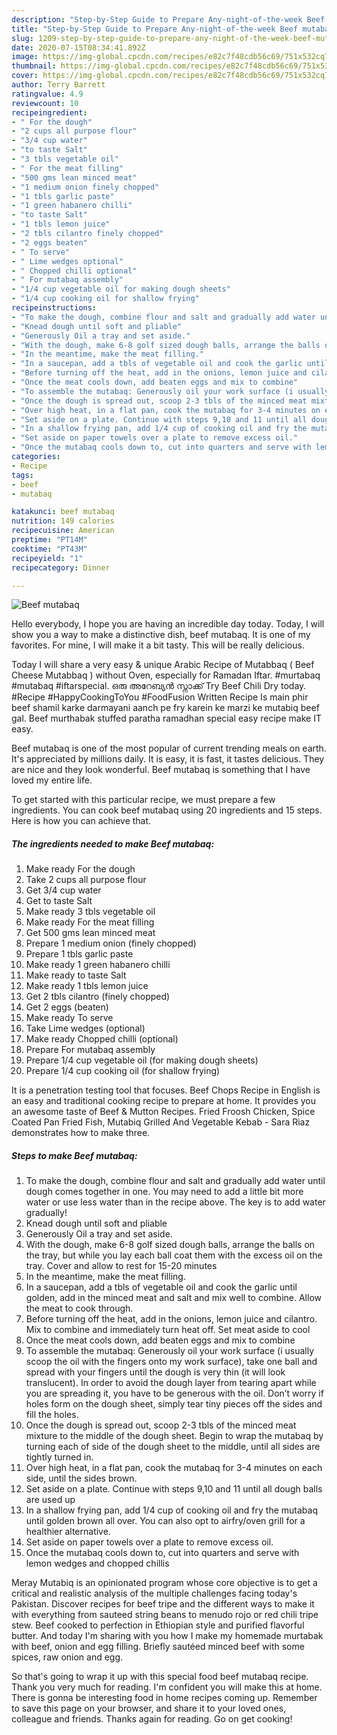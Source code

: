 ```yaml
---
description: "Step-by-Step Guide to Prepare Any-night-of-the-week Beef mutabaq"
title: "Step-by-Step Guide to Prepare Any-night-of-the-week Beef mutabaq"
slug: 1209-step-by-step-guide-to-prepare-any-night-of-the-week-beef-mutabaq
date: 2020-07-15T08:34:41.892Z
image: https://img-global.cpcdn.com/recipes/e82c7f48cdb56c69/751x532cq70/beef-mutabaq-recipe-main-photo.jpg
thumbnail: https://img-global.cpcdn.com/recipes/e82c7f48cdb56c69/751x532cq70/beef-mutabaq-recipe-main-photo.jpg
cover: https://img-global.cpcdn.com/recipes/e82c7f48cdb56c69/751x532cq70/beef-mutabaq-recipe-main-photo.jpg
author: Terry Barrett
ratingvalue: 4.9
reviewcount: 10
recipeingredient:
- " For the dough"
- "2 cups all purpose flour"
- "3/4 cup water"
- "to taste Salt"
- "3 tbls vegetable oil"
- " For the meat filling"
- "500 gms lean minced meat"
- "1 medium onion finely chopped"
- "1 tbls garlic paste"
- "1 green habanero chilli"
- "to taste Salt"
- "1 tbls lemon juice"
- "2 tbls cilantro finely chopped"
- "2 eggs beaten"
- " To serve"
- " Lime wedges optional"
- " Chopped chilli optional"
- " For mutabaq assembly"
- "1/4 cup vegetable oil for making dough sheets"
- "1/4 cup cooking oil for shallow frying"
recipeinstructions:
- "To make the dough, combine flour and salt and gradually add water until dough comes together in one. You may need to add a little bit more water or use less water than in the recipe above. The key is to add water gradually!"
- "Knead dough until soft and pliable"
- "Generously Oil a tray and set aside."
- "With the dough, make 6-8 golf sized dough balls, arrange the balls on the tray, but while you lay each ball coat them with the excess oil on the tray. Cover and allow to rest for 15-20 minutes"
- "In the meantime, make the meat filling."
- "In a saucepan, add a tbls of vegetable oil and cook the garlic until golden, add in the minced meat and salt and mix well to combine. Allow the meat to cook through."
- "Before turning off the heat, add in the onions, lemon juice and cilantro. Mix to combine and immediately turn heat off. Set meat aside to cool"
- "Once the meat cools down, add beaten eggs and mix to combine"
- "To assemble the mutabaq: Generously oil your work surface (i usually scoop the oil with the fingers onto my work surface), take one ball and spread with your fingers until the dough is very thin (it will look translucent). In order to avoid the dough layer from tearing apart while you are spreading it, you have to be generous with the oil. Don’t worry if holes form on the dough sheet, simply tear tiny pieces off the sides and fill the holes."
- "Once the dough is spread out, scoop 2-3 tbls of the minced meat mixture to the middle of the dough sheet. Begin to wrap the mutabaq by turning each of side of the dough sheet to the middle, until all sides are tightly turned in."
- "Over high heat, in a flat pan, cook the mutabaq for 3-4 minutes on each side, until the sides brown."
- "Set aside on a plate. Continue with steps 9,10 and 11 until all dough balls are used up"
- "In a shallow frying pan, add 1/4 cup of cooking oil and fry the mutabaq until golden brown all over. You can also opt to airfry/oven grill for a healthier alternative."
- "Set aside on paper towels over a plate to remove excess oil."
- "Once the mutabaq cools down to, cut into quarters and serve with lemon wedges and chopped chillis"
categories:
- Recipe
tags:
- beef
- mutabaq

katakunci: beef mutabaq 
nutrition: 149 calories
recipecuisine: American
preptime: "PT14M"
cooktime: "PT43M"
recipeyield: "1"
recipecategory: Dinner

---
```



![Beef mutabaq](https://img-global.cpcdn.com/recipes/e82c7f48cdb56c69/751x532cq70/beef-mutabaq-recipe-main-photo.jpg)

Hello everybody, I hope you are having an incredible day today. Today, I will show you a way to make a distinctive dish, beef mutabaq. It is one of my favorites. For mine, I will make it a bit tasty. This will be really delicious.

Today I will share a very easy &amp; unique Arabic Recipe of Mutabbaq ( Beef Cheese Mutabbaq ) without Oven, especially for Ramadan Iftar. #murtabaq #mutabaq #iftarspecial. ഒരു അറേബ്യൻ സ്നാക്ക് Try Beef Chili Dry today. #Recipe #HappyCookingToYou #FoodFusion Written Recipe Is main phir beef shamil karke darmayani aanch pe fry karein ke marzi ke mutabiq beef gal. Beef murthabak stuffed paratha ramadhan special easy recipe make IT easy.

Beef mutabaq is one of the most popular of current trending meals on earth. It's appreciated by millions daily. It is easy, it is fast, it tastes delicious. They are nice and they look wonderful. Beef mutabaq is something that I have loved my entire life.


To get started with this particular recipe, we must prepare a few ingredients. You can cook beef mutabaq using 20 ingredients and 15 steps. Here is how you can achieve that.

<!--inarticleads1-->

##### The ingredients needed to make Beef mutabaq:

1. Make ready  For the dough
1. Take 2 cups all purpose flour
1. Get 3/4 cup water
1. Get to taste Salt
1. Make ready 3 tbls vegetable oil
1. Make ready  For the meat filling
1. Get 500 gms lean minced meat
1. Prepare 1 medium onion (finely chopped)
1. Prepare 1 tbls garlic paste
1. Make ready 1 green habanero chilli
1. Make ready to taste Salt
1. Make ready 1 tbls lemon juice
1. Get 2 tbls cilantro (finely chopped)
1. Get 2 eggs (beaten)
1. Make ready  To serve
1. Take  Lime wedges (optional)
1. Make ready  Chopped chilli (optional)
1. Prepare  For mutabaq assembly
1. Prepare 1/4 cup vegetable oil (for making dough sheets)
1. Prepare 1/4 cup cooking oil (for shallow frying)


It is a penetration testing tool that focuses. Beef Chops Recipe in English is an easy and traditional cooking recipe to prepare at home. It provides you an awesome taste of Beef &amp; Mutton Recipes. Fried Froosh Chicken, Spice Coated Pan Fried Fish, Mutabiq Grilled And Vegetable Kebab - Sara Riaz demonstrates how to make three. 

<!--inarticleads2-->

##### Steps to make Beef mutabaq:

1. To make the dough, combine flour and salt and gradually add water until dough comes together in one. You may need to add a little bit more water or use less water than in the recipe above. The key is to add water gradually!
1. Knead dough until soft and pliable
1. Generously Oil a tray and set aside.
1. With the dough, make 6-8 golf sized dough balls, arrange the balls on the tray, but while you lay each ball coat them with the excess oil on the tray. Cover and allow to rest for 15-20 minutes
1. In the meantime, make the meat filling.
1. In a saucepan, add a tbls of vegetable oil and cook the garlic until golden, add in the minced meat and salt and mix well to combine. Allow the meat to cook through.
1. Before turning off the heat, add in the onions, lemon juice and cilantro. Mix to combine and immediately turn heat off. Set meat aside to cool
1. Once the meat cools down, add beaten eggs and mix to combine
1. To assemble the mutabaq: Generously oil your work surface (i usually scoop the oil with the fingers onto my work surface), take one ball and spread with your fingers until the dough is very thin (it will look translucent). In order to avoid the dough layer from tearing apart while you are spreading it, you have to be generous with the oil. Don’t worry if holes form on the dough sheet, simply tear tiny pieces off the sides and fill the holes.
1. Once the dough is spread out, scoop 2-3 tbls of the minced meat mixture to the middle of the dough sheet. Begin to wrap the mutabaq by turning each of side of the dough sheet to the middle, until all sides are tightly turned in.
1. Over high heat, in a flat pan, cook the mutabaq for 3-4 minutes on each side, until the sides brown.
1. Set aside on a plate. Continue with steps 9,10 and 11 until all dough balls are used up
1. In a shallow frying pan, add 1/4 cup of cooking oil and fry the mutabaq until golden brown all over. You can also opt to airfry/oven grill for a healthier alternative.
1. Set aside on paper towels over a plate to remove excess oil.
1. Once the mutabaq cools down to, cut into quarters and serve with lemon wedges and chopped chillis


Meray Mutabiq is an opinionated program whose core objective is to get a critical and realistic analysis of the multiple challenges facing today&#39;s Pakistan. Discover recipes for beef tripe and the different ways to make it with everything from sauteed string beans to menudo rojo or red chili tripe stew. Beef cooked to perfection in Ethiopian style and purified flavorful butter. And today I&#39;m sharing with you how I make my homemade murtabak with beef, onion and egg filling. Briefly sautéed minced beef with some spices, raw onion and egg. 

So that's going to wrap it up with this special food beef mutabaq recipe. Thank you very much for reading. I'm confident you will make this at home. There is gonna be interesting food in home recipes coming up. Remember to save this page on your browser, and share it to your loved ones, colleague and friends. Thanks again for reading. Go on get cooking!
